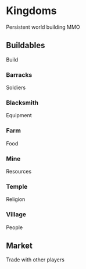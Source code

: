 # Kingdoms
Persistent world building MMO

## Buildables
Build

### Barracks
Soldiers

### Blacksmith
Equipment

### Farm
Food

### Mine
Resources

### Temple
Religion

### Village
People

## Market
Trade with other players
